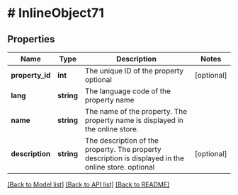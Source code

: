 # # InlineObject71

## Properties

Name | Type | Description | Notes
------------ | ------------- | ------------- | -------------
**property_id** | **int** | The unique ID of the property optional | [optional] 
**lang** | **string** | The language code of the property name | 
**name** | **string** | The name of the property. The property name is displayed in the online store. | 
**description** | **string** | The description of the property. The property description is displayed in the online store. optional | [optional] 

[[Back to Model list]](../../README.md#documentation-for-models) [[Back to API list]](../../README.md#documentation-for-api-endpoints) [[Back to README]](../../README.md)


